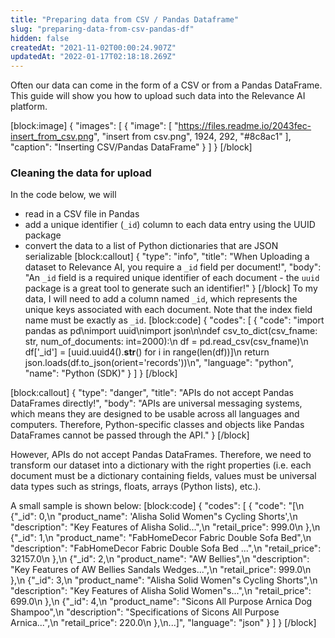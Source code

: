 ```yaml
---
title: "Preparing data from CSV / Pandas Dataframe"
slug: "preparing-data-from-csv-pandas-df"
hidden: false
createdAt: "2021-11-02T00:00:24.907Z"
updatedAt: "2022-01-17T02:18:18.269Z"
---
```

Often our data can come in the form of a CSV or from a Pandas DataFrame. This guide will show you how to upload such data into the Relevance AI platform.

[block:image]
{
  "images": [
    {
      "image": [
        "https://files.readme.io/2043fec-insert_from_csv.png",
        "insert from csv.png",
        1924,
        292,
        "#8c8ac1"
      ],
      "caption": "Inserting CSV/Pandas DataFrame"
    }
  ]
}
[/block]
### Cleaning the data for upload

In the code below, we will
- read in a CSV file in Pandas
- add a unique identifier (`_id`) column to each data entry using the UUID package
- convert the data to a list of Python dictionaries that are JSON serializable
[block:callout]
{
  "type": "info",
  "title": "When Uploading a dataset to Relevance AI, you require a `_id` field per document!",
  "body": "An `_id` field is a required unique identifier of each document - the `uuid` package is a great tool to generate such an identifier!"
}
[/block]
To my data, I will need to add a column named `_id`, which represents the unique keys associated with each document. Note that the index field name must be exactly as `_id`.
[block:code]
{
  "codes": [
    {
      "code": "import pandas as pd\nimport uuid\nimport json\n\ndef csv_to_dict(csv_fname: str, num_of_documents: int=2000):\n  df = pd.read_csv(csv_fname)\n  df['_id'] = [uuid.uuid4().__str__() for i in range(len(df))]\n  return json.loads(df.to_json(orient='records'))\n",
      "language": "python",
      "name": "Python (SDK)"
    }
  ]
}
[/block]

[block:callout]
{
  "type": "danger",
  "title": "APIs do not accept Pandas DataFrames directly!",
  "body": "APIs are universal messaging systems, which means they are designed to be usable across all languages and computers. Therefore, Python-specific classes and objects like Pandas DataFrames cannot be passed through the API."
}
[/block]


However, APIs do not accept Pandas DataFrames. Therefore, we need to transform our dataset into a dictionary with the right properties (i.e. each document must be a dictionary containing fields, values must be universal data types such as strings, floats, arrays (Python lists), etc.).

A small sample is shown below:
[block:code]
{
  "codes": [
    {
      "code": "[\n    {\"_id\": 0,\n  \"product_name\": 'Alisha Solid Women\"s Cycling Shorts',\n  \"description\": \"Key Features of Alisha Solid...\",\n  \"retail_price\": 999.0\n    },\n    {\"_id\": 1,\n  \"product_name\": \"FabHomeDecor Fabric Double Sofa Bed\",\n  \"description\": \"FabHomeDecor Fabric Double Sofa Bed ...\",\n  \"retail_price\": 32157.0\n    },\n    {\"_id\": 2,\n  \"product_name\": \"AW Bellies\",\n  \"description\": \"Key Features of AW Bellies Sandals Wedges...\",\n  \"retail_price\": 999.0\n    },\n    {\"_id\": 3,\n  \"product_name\": \"Alisha Solid Women\"s Cycling Shorts\",\n  \"description\": \"Key Features of Alisha Solid Women\"s...\",\n  \"retail_price\": 699.0\n    },\n    {\"_id\": 4,\n  \"product_name\": \"Sicons All Purpose Arnica Dog Shampoo\",\n  \"description\": \"Specifications of Sicons All Purpose Arnica...\",\n  \"retail_price\": 220.0\n    },\n...]",
      "language": "json"
    }
  ]
}
[/block]